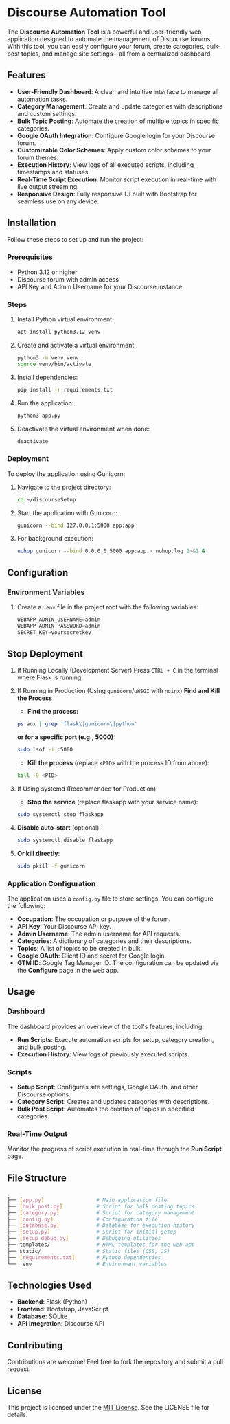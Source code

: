 # Discourse Automation Tool

The **Discourse Automation Tool** is a powerful and user-friendly web application designed to automate the management of Discourse forums. With this tool, you can easily configure your forum, create categories, bulk-post topics, and manage site settings—all from a centralized dashboard.

## Features

- **User-Friendly Dashboard**: A clean and intuitive interface to manage all automation tasks.
- **Category Management**: Create and update categories with descriptions and custom settings.
- **Bulk Topic Posting**: Automate the creation of multiple topics in specific categories.
- **Google OAuth Integration**: Configure Google login for your Discourse forum.
- **Customizable Color Schemes**: Apply custom color schemes to your forum themes.
- **Execution History**: View logs of all executed scripts, including timestamps and statuses.
- **Real-Time Script Execution**: Monitor script execution in real-time with live output streaming.
- **Responsive Design**: Fully responsive UI built with Bootstrap for seamless use on any device.

## Installation

Follow these steps to set up and run the project:

### Prerequisites

- Python 3.12 or higher
- Discourse forum with admin access
- API Key and Admin Username for your Discourse instance

### Steps

1. Install Python virtual environment:
   ```bash
   apt install python3.12-venv
   ```
2. Create and activate a virtual environment:
    ```bash
    python3 -m venv venv
    source venv/bin/activate
    ```
3. Install dependencies:
    ```bash
    pip install -r requirements.txt
    ```
4. Run the application:
    ```bash
    python3 app.py
    ```
5. Deactivate the virtual environment when done:
    ```bash
    deactivate
    ```
### Deployment
To deploy the application using Gunicorn:

1. Navigate to the project directory:
    ```bash
    cd ~/discourseSetup
    ```
2. Start the application with Gunicorn:
    ```bash
    gunicorn --bind 127.0.0.1:5000 app:app
    ```
3. For background execution:
    ```bash
    nohup gunicorn --bind 0.0.0.0:5000 app:app > nohup.log 2>&1 &
    ```
## Configuration
### Environment Variables

1. Create a `.env` file in the project root with the following variables:
    ```py
    WEBAPP_ADMIN_USERNAME=admin
    WEBAPP_ADMIN_PASSWORD=admin
    SECRET_KEY=yoursecretkey
    ```
## Stop Deployment
1. If Running Locally (Development Server)
Press `CTRL + C` in the terminal where Flask is running.

2. If Running in Production (Using `gunicorn`/`uWSGI` with `nginx`)
**Find and Kill the Process**
    - **Find the process:**
    ```bash
    ps aux | grep 'flask\|gunicorn\|python'
    ```
    **or for a specific port (e.g., 5000):**
    ```bash
    sudo lsof -i :5000
    ```
    - **Kill the process** (replace `<PID>` with the process ID from above):
    ```bash
    kill -9 <PID>
    ```
3. If Using systemd (Recommended for Production)
    - **Stop the service** (replace flaskapp with your service name):
    ```bash
    sudo systemctl stop flaskapp
    ```
4. **Disable auto-start** (optional):
    ```bash
    sudo systemctl disable flaskapp
    ```
5. **Or kill directly**:
    ```bash
    sudo pkill -f gunicorn
    ```
### Application Configuration
The application uses a `config.py` file to store settings. You can configure the following:

- **Occupation**: The occupation or purpose of the forum.
- **API Key**: Your Discourse API key.
- **Admin Username**: The admin username for API requests.
- **Categories**: A dictionary of categories and their descriptions.
- **Topics**: A list of topics to be created in bulk.
- **Google OAuth**: Client ID and secret for Google login.
- **GTM ID**: Google Tag Manager ID.
The configuration can be updated via the **Configure** page in the web app.
## Usage
### Dashboard
The dashboard provides an overview of the tool's features, including:

- **Run Scripts**: Execute automation scripts for setup, category creation, and bulk posting.
- **Execution History**: View logs of previously executed scripts.

### Scripts
- **Setup Script**: Configures site settings, Google OAuth, and other Discourse options.
- **Category Script**: Creates and updates categories with descriptions.
- **Bulk Post Script**: Automates the creation of topics in specified categories.

### Real-Time Output
Monitor the progress of script execution in real-time through the **Run Script** page.

## File Structure
```bash
.
├── [app.py]                 # Main application file
├── [bulk_post.py]           # Script for bulk posting topics
├── [category.py]            # Script for category management
├── [config.py]              # Configuration file
├── [database.py]            # Database for execution history
├── [setup.py]               # Script for initial setup
├── [setup_debug.py]         # Debugging utilities
├── templates/               # HTML templates for the web app
├── static/                  # Static files (CSS, JS)
├── [requirements.txt]       # Python dependencies
└── .env                     # Environment variables
```

## Technologies Used
- **Backend**: Flask (Python)
- **Frontend**: Bootstrap, JavaScript
- **Database**: SQLite
- **API Integration**: Discourse API

## Contributing
Contributions are welcome! Feel free to fork the repository and submit a pull request.

## License
This project is licensed under the [MIT License](LICENSE). See the LICENSE file for details.